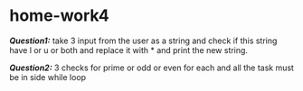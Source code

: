 # home-work4
***Question1:*** take 3 input from the user as a string and check if this string have l or u or both and replace it with * and print the new string.

***Question2:*** 3 checks for prime or odd or even for each and all the task must be in side while loop
 
